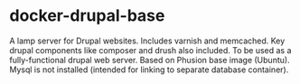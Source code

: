 # docker-drupal-base
A lamp server for Drupal websites. Includes varnish and memcached. Key drupal components like composer and drush also included. To be used as a fully-functional drupal web server. Based on Phusion base image (Ubuntu). Mysql is not installed (intended for linking to separate database container). 
